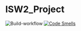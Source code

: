 # ISW2_Project
![Build-workflow](https://github.com/alessandro-cortese/ISW2_Project/actions/workflows/maven.yml/badge.svg)
[![Code Smells](https://sonarcloud.io/api/project_badges/measure?project=alessandro-cortese_ISW2_Project&metric=code_smells)](https://sonarcloud.io/project/overview?id=alessandro-cortese_ISW2_Project)
